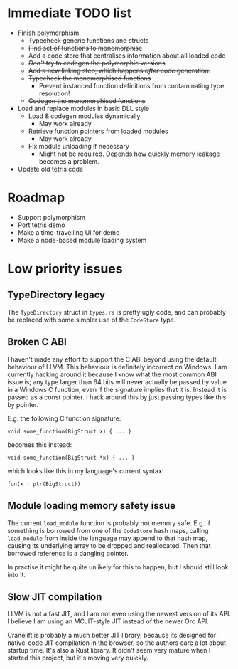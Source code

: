 
# Immediate TODO list

- Finish polymorphism
  - ~~Typecheck generic functions and structs~~
  - ~~Find set of functions to monomorphise~~
  - ~~Add a code store that centralises information about all loaded code~~
  - ~~_Don't_ try to codegen the polymorphic versions~~
  - ~~Add a new linking step, which happens _after_ code generation.~~
  - ~~Typecheck the monomorphised functions~~
    - Prevent instanced function definitions from contaminating type resolution!
  - ~~Codegen the monomorphised functions~~
- Load and replace modules in basic DLL style
  - Load & codegen modules dynamically
    - May work already
  - Retrieve function pointers from loaded modules
    - May work already
  - Fix module unloading if necessary
    - Might not be required. Depends how quickly memory leakage becomes a problem.
- Update old tetris code

# Roadmap

- Support polymorphism
- Port tetris demo
- Make a time-travelling UI for demo
- Make a node-based module loading system

# Low priority issues

## TypeDirectory legacy

The `TypeDirectory` struct in `types.rs` is pretty ugly code, and can probably be replaced with some simpler use of the `CodeStore` type.

## Broken C ABI

I haven't made any effort to support the C ABI beyond using the default behaviour of LLVM. This behaviour is definitely incorrect on Windows. I am currently hacking around it because I know what the most common ABI issue is; any type larger than 64 bits will never actually be passed by value in a Windows C function, even if the signature implies that it is. Instead it is passed as a const pointer. I hack around this by just passing types like this by pointer.

E.g. the following C function signature:

`void some_function(BigStruct x) { ... }`

becomes this instead:

`void some_function(BigStruct *x) { ... }`

which looks like this in my language's current syntax:

`fun(x : ptr(BigStruct))`

## Module loading memory safety issue

The current `load_module` function is probably not memory safe. E.g. if something is borrowed from one of the `CodeStore` hash maps, calling `load_module` from inside the language may append to that hash map, causing its underlying array to be dropped and reallocated. Then that borrowed reference is a dangling pointer.

In practise it might be quite unlikely for this to happen, but I should still look into it.

## Slow JIT compilation

LLVM is not a fast JIT, and I am not even using the newest version of its API. I believe I am using an MCJIT-style JIT instead of the newer Orc API.

Cranelift is probably a much better JIT library, because its designed for native-code JIT compilation in the browser, so the authors care a lot about startup time. It's also a Rust library. It didn't seem very mature when I started this project, but it's moving very quickly.
